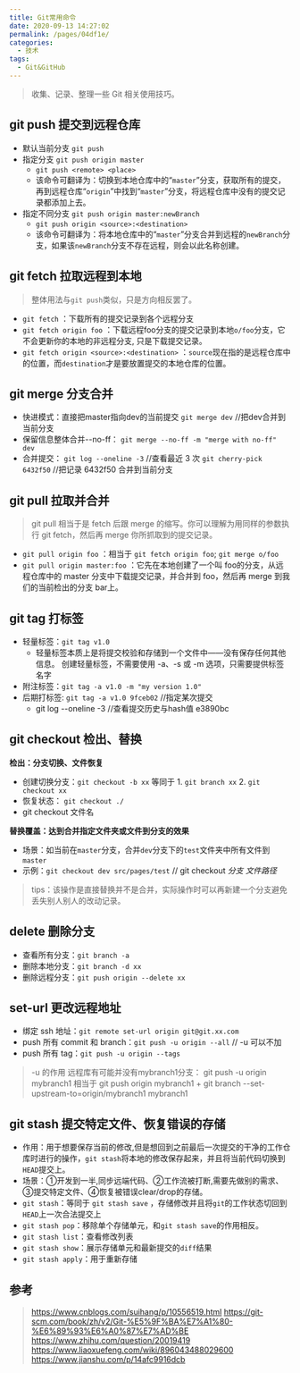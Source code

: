 ```yaml
---
title: Git常用命令
date: 2020-09-13 14:27:02
permalink: /pages/04df1e/
categories:
  - 技术
tags:
  - Git&GitHub
---
```


> 收集、记录、整理一些 Git 相关使用技巧。

## git push 提交到远程仓库

- 默认当前分支 `git push`
- 指定分支 `git push origin master`
  - `git push <remote> <place>`
  - 该命令可翻译为：切换到本地仓库中的“`master`”分支，获取所有的提交，再到远程仓库“`origin`”中找到“`master`”分支，将远程仓库中没有的提交记录都添加上去。
- 指定不同分支 `git push origin master:newBranch`
  - `git push origin <source>:<destination>`
  - 该命令可翻译为：将本地仓库中的“`master`”分支合并到远程的`newBranch`分支，如果该`newBranch`分支不存在远程，则会以此名称创建。

## git fetch 拉取远程到本地

> 整体用法与`git push`类似，只是方向相反罢了。

- `git fetch` ：下载所有的提交记录到各个远程分支
- `git fetch origin foo` ：下载远程foo分支的提交记录到本地`o/foo`分支，它不会更新你的本地的非远程分支, 只是下载提交记录。
- `git fetch origin <source>:<destination>` ：`source`现在指的是远程仓库中的位置，而`destination`才是要放置提交的本地仓库的位置。

## git merge 分支合并

- 快进模式：直接把master指向dev的当前提交
   `git merge dev` //把dev合并到当前分支
- 保留信息整体合并--no-ff：
   `git merge --no-ff -m "merge with no-ff" dev`
- 合并提交：
   `git log --oneline -3` //查看最近 3 次
   `git cherry-pick 6432f50` //把记录 6432f50 合并到当前分支

## git pull 拉取并合并

> git pull 相当于是 fetch 后跟 merge 的缩写。你可以理解为用同样的参数执行 git fetch，然后再 merge 你所抓取到的提交记录。

- `git pull origin foo` ：相当于 `git fetch origin foo`; `git merge o/foo`
- `git pull origin master:foo` ：它先在本地创建了一个叫 foo的分支，从远程仓库中的 master 分支中下载提交记录，并合并到 foo，然后再 merge 到我们的当前检出的分支 bar上。

## git tag 打标签

- 轻量标签：`git tag v1.0`
  - 轻量标签本质上是将提交校验和存储到一个文件中——没有保存任何其他信息。 创建轻量标签，不需要使用 -a、-s 或 -m 选项，只需要提供标签名字
- 附注标签：`git tag -a v1.0 -m "my version 1.0"`
- 后期打标签: `git tag -a v1.0 9fceb02` //指定某次提交
  - git log --oneline -3 //查看提交历史与hash值 e3890bc

## git checkout 检出、替换

**检出：分支切换、文件恢复**

- 创建切换分支：`git checkout -b xx` 等同于 1. `git branch xx` 2. `git checkout xx`
- 恢复状态： `git checkout ./`
- git checkout 文件名

**替换覆盖：达到合并指定文件夹或文件到分支的效果**

- 场景：如当前在`master`分支，合并`dev`分支下的`test`文件夹中所有文件到`master`
- 示例：`git checkout dev src/pages/test` // git checkout *分支* *文件路径*

> tips：该操作是直接替换并不是合并，实际操作时可以再新建一个分支避免丢失别人别人的改动记录。

## delete 删除分支

- 查看所有分支：`git branch -a`
- 删除本地分支：`git branch -d xx`
- 删除远程分支：`git push origin --delete xx`

## set-url 更改远程地址

- 绑定 ssh 地址：`git remote set-url origin git@git.xx.com`
- push 所有 commit 和 branch：`git push -u origin --all` // -u 可以不加
- push 所有 tag：`git push -u origin --tags`

> -u 的作用
> 远程库有可能并没有mybranch1分支：
> git push -u origin mybranch1 相当于
> git push origin mybranch1 + git branch --set-upstream-to=origin/mybranch1 mybranch1

## git stash 提交特定文件、恢复错误的存储

- 作用：用于想要保存当前的修改,但是想回到之前最后一次提交的干净的工作仓库时进行的操作，`git stash`将本地的修改保存起来，并且将当前代码切换到`HEAD`提交上。
- 场景：①开发到一半,同步远端代码、②工作流被打断,需要先做别的需求、③提交特定文件、④恢复被错误clear/drop的存储。
- `git stash`：等同于 `git stash save` ，存储修改并且将`git`的工作状态切回到`HEAD`上一次合法提交上
- `git stash pop`：移除单个存储单元，和`git stash save`的作用相反。
- `git stash list`：查看修改列表
- `git stash show`：展示存储单元和最新提交的`diff`结果
- `git stash apply`：用于重新存储

## 参考

> <https://www.cnblogs.com/suihang/p/10556519.html>
> <https://git-scm.com/book/zh/v2/Git-%E5%9F%BA%E7%A1%80-%E6%89%93%E6%A0%87%E7%AD%BE>
> <https://www.zhihu.com/question/20019419>
> <https://www.liaoxuefeng.com/wiki/896043488029600>
> <https://www.jianshu.com/p/14afc9916dcb>

